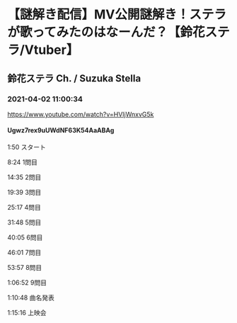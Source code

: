 # 【謎解き配信】MV公開謎解き！ステラが歌ってみたのはなーんだ？【鈴花ステラ/Vtuber】

## 鈴花ステラ Ch. / Suzuka Stella

### 2021-04-02 11:00:34

https://www.youtube.com/watch?v=HVIjWnxvG5k

#### Ugwz7rex9uUWdNF63K54AaABAg

1:50 スタート 

8:24 1問目

14:35 2問目

19:39 3問目

25:17 4問目

31:48 5問目

40:05 6問目

46:01 7問目

53:57 8問目

1:06:52 9問目

1:10:48 曲名発表

1:15:16 上映会

